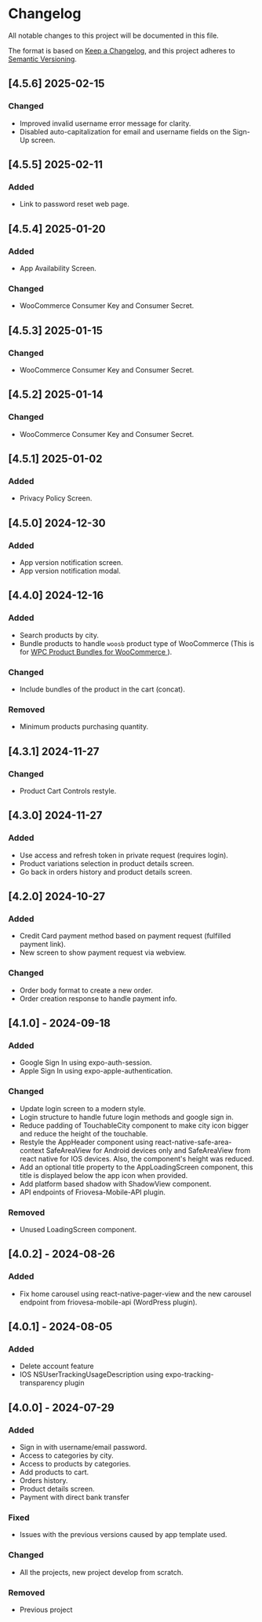 # Changelog

All notable changes to this project will be documented in this file.

The format is based on [Keep a Changelog](https://keepachangelog.com/en/1.1.0/),
and this project adheres to [Semantic Versioning](https://semver.org/spec/v2.0.0.html).

## [4.5.6] 2025-02-15

### Changed

- Improved invalid username error message for clarity.
- Disabled auto-capitalization for email and username fields on the Sign-Up screen.

## [4.5.5] 2025-02-11

### Added

- Link to password reset web page.

## [4.5.4] 2025-01-20

### Added

- App Availability Screen.

### Changed

- WooCommerce Consumer Key and Consumer Secret.

## [4.5.3] 2025-01-15

### Changed

- WooCommerce Consumer Key and Consumer Secret.

## [4.5.2] 2025-01-14

### Changed

- WooCommerce Consumer Key and Consumer Secret.

## [4.5.1] 2025-01-02

### Added

- Privacy Policy Screen.

## [4.5.0] 2024-12-30

### Added

- App version notification screen.
- App version notification modal.

## [4.4.0] 2024-12-16

### Added

- Search products by city.
- Bundle products to handle `woosb` product type of WooCommerce (This is for [WPC Product Bundles for WooCommerce
  ](https://es-ec.wordpress.org/plugins/woo-product-bundle/)).

### Changed

- Include bundles of the product in the cart (concat).

### Removed

- Minimum products purchasing quantity.

## [4.3.1] 2024-11-27

### Changed

- Product Cart Controls restyle.

## [4.3.0] 2024-11-27

### Added

- Use access and refresh token in private request (requires login).
- Product variations selection in product details screen.
- Go back in orders history and product details screen.

## [4.2.0] 2024-10-27

### Added

- Credit Card payment method based on payment request (fulfilled payment link).
- New screen to show payment request via webview.

### Changed

- Order body format to create a new order.
- Order creation response to handle payment info.

## [4.1.0] - 2024-09-18

### Added

- Google Sign In using expo-auth-session.
- Apple Sign In using expo-apple-authentication.

### Changed

- Update login screen to a modern style.
- Login structure to handle future login methods and google sign in.
- Reduce padding of TouchableCity component to make city icon bigger and reduce the height of the touchable.
- Restyle the AppHeader component using react-native-safe-area-context SafeAreaView for Android devices only and SafeAreaView from react native for IOS devices. Also, the component's height was reduced.
- Add an optional title property to the AppLoadingScreen component, this title is displayed below the app icon when provided.
- Add platform based shadow with ShadowView component.
- API endpoints of Friovesa-Mobile-API plugin.

### Removed

- Unused LoadingScreen component.

## [4.0.2] - 2024-08-26

### Added

- Fix home carousel using react-native-pager-view and the new carousel endpoint from friovesa-mobile-api (WordPress plugin).

## [4.0.1] - 2024-08-05

### Added

- Delete account feature
- IOS NSUserTrackingUsageDescription using expo-tracking-transparency plugin

## [4.0.0] - 2024-07-29

### Added

- Sign in with username/email password.
- Access to categories by city.
- Access to products by categories.
- Add products to cart.
- Orders history.
- Product details screen.
- Payment with direct bank transfer

### Fixed

- Issues with the previous versions caused by app template used.

### Changed

- All the projects, new project develop from scratch.

### Removed

- Previous project
